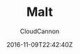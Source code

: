 ---
title: "Malt"
github: https://github.com/CloudCannon/malt-jekyll-template
demo: https://whispering-boat.cloudvent.net/
author: CloudCannon

ssg:
  - Jekyll
cms:
  - No Cms
date: 2016-11-09T22:42:40Z
github_branch: master
---